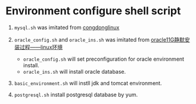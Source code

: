 # Environment configure shell script

1. `mysql.sh` was imitated from [congdonglinux](https://github.com/congdonglinux "congdonglinux")
2. `oracle_config.sh` and `oracle_ins.sh` was imitated from [oracle11G静默安装过程——linux环境](http://www.2cto.com/database/201307/229218.html "oracle11G静默安装过程——linux环境")
    
    * `oracle_config.sh` will set preconfiguration for oracle environment install.
    * `oracle_ins.sh` will install oracle database.
    
3. `basic_environment.sh` will instll jdk and tomcat environment.
4. `postgresql.sh` install postgresql database by yum.